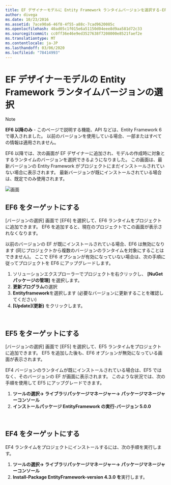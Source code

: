```yaml
---
title: EF デザイナーモデルに Entity Framework ランタイムバージョンを選択する-EF6
author: divega
ms.date: 10/23/2016
ms.assetid: 7ace90a6-46f8-4f55-a88c-7cad9620085c
ms.openlocfilehash: 40ad05c1f015e6a51150d04eee8d9aa581d72c33
ms.sourcegitcommit: cc0ff36e46e9ed3527638f7208000e8521faef2e
ms.translationtype: MT
ms.contentlocale: ja-JP
ms.lasthandoff: 03/06/2020
ms.locfileid: "78414993"
---
```

# <a name="selecting-entity-framework-runtime-version-for-ef-designer-models"></a>EF デザイナーモデルの Entity Framework ランタイムバージョンの選択
> [!NOTE]
> **EF6 以降のみ** - このページで説明する機能、API などは、Entity Framework 6 で導入されました。 以前のバージョンを使用している場合、一部またはすべての情報は適用されません。

EF6 以降では、次の画面が EF デザイナーに追加され、モデルの作成時に対象とするランタイムのバージョンを選択できるようになりました。 この画面は、最新バージョンの Entity Framework がプロジェクトにまだインストールされていない場合に表示されます。 最新バージョンが既にインストールされている場合は、既定でのみ使用されます。

![画面](~/ef6/media/screen.png)


## <a name="targeting-ef6x"></a>EF6 をターゲットにする

[バージョンの選択] 画面で [EF6] を選択して、EF6 ランタイムをプロジェクトに追加できます。 EF6 を追加すると、現在のプロジェクトでこの画面が表示されなくなります。

以前のバージョンの EF が既にインストールされている場合、EF6 は無効になります (同じプロジェクトから複数のバージョンのランタイムを対象にすることはできません)。 ここで EF6 オプションが有効になっていない場合は、次の手順に従ってプロジェクトを EF6 にアップグレードします。

1.  ソリューションエクスプローラーでプロジェクトを右クリックし、 **[NuGet パッケージの管理]** を選択します。
2.  **更新プログラム**の選択
3.  **Entityframework**を選択します (必要なバージョンに更新することを確認してください)
4.  **[Update]\(更新\)** をクリックします。

 

## <a name="targeting-ef5x"></a>EF5 をターゲットにする

[バージョンの選択] 画面で [EF5] を選択して、EF5 ランタイムをプロジェクトに追加できます。 EF5 を追加した後も、EF6 オプションが無効になっている画面が表示されます。

EF4 バージョンのランタイムが既にインストールされている場合は、EF5 ではなく、そのバージョンの EF が画面に表示されます。 このような状況では、次の手順を使用して EF5 にアップグレードできます。

1.  **ツールの選択-&gt; ライブラリパッケージマネージャー-&gt; パッケージマネージャーコンソール**
2.  **インストールパッケージ EntityFramework の実行-バージョン 5.0.0**

 

## <a name="targeting-ef4x"></a>EF4 をターゲットにする

EF4 ランタイムをプロジェクトにインストールするには、次の手順を実行します。

1.  **ツールの選択-&gt; ライブラリパッケージマネージャー-&gt; パッケージマネージャーコンソール**
2.  **Install-Package EntityFramework-version 4.3.0 を**実行します。
